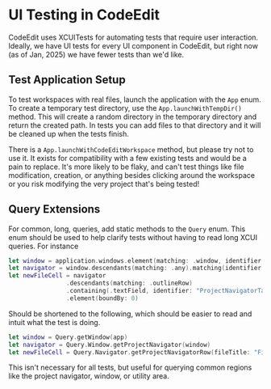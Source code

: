# UI Testing in CodeEdit

CodeEdit uses XCUITests for automating tests that require user interaction. Ideally, we have UI tests for every UI 
component in CodeEdit, but right now (as of Jan, 2025) we have fewer tests than we'd like.

## Test Application Setup

To test workspaces with real files, launch the application with the `App` enum. To create a temporary test directory,
use the `App.launchWithTempDir()` method. This will create a random directory in the temporary directory and return
the created path. In tests you can add files to that directory and it will be cleaned up when the tests finish.

There is a `App.launchWithCodeEditWorkspace` method, but please try not to use it. It exists for compatibility with a
few existing tests and would be a pain to replace. It's more likely to be flaky, and can't test things like file
modification, creation, or anything besides clicking around the workspace or you risk modifying the very project
that's being tested!

## Query Extensions

For common, long, queries, add static methods to the `Query` enum. This enum should be used to help clarify tests
without having to read long XCUI queries. For instance
```swift
let window = application.windows.element(matching: .window, identifier: "workspace")
let navigator = window.descendants(matching: .any).matching(identifier: "ProjectNavigator").element
let newFileCell = navigator
                .descendants(matching: .outlineRow)
                .containing(.textField, identifier: "ProjectNavigatorTableViewCell-FileName")
                .element(boundBy: 0)
```

Should be shortened to the following, which should be easier to read and intuit what the test is doing.

```swift
let window = Query.getWindow(app)
let navigator = Query.Window.getProjectNavigator(window)
let newFileCell = Query.Navigator.getProjectNavigatorRow(fileTitle: "FileName", navigator)
```

This isn't necessary for all tests, but useful for querying common regions like the project navigator, window, or 
utility area.
